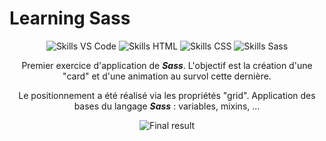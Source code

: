 # Learning Sass

<center>

![Skills VS Code](https://img.shields.io/badge/VS%20Code-blue?&logo=visual%20studio%20code&style=for-the-badge)
![Skills HTML](https://img.shields.io/badge/HTML-orange?&logo=html5&style=for-the-badge&logoColor=white)
![Skills CSS](https://img.shields.io/badge/CSS-blue?&logo=css3&style=for-the-badge)
![Skills Sass](https://img.shields.io/badge/Sass-FB5D81?style=for-the-badge&logo=sass&logoColor=white)


Premier exercice d'application de ***Sass***. L'objectif est la création d'une "card" et d'une animation au survol cette dernière.

Le positionnement a été réalisé via les propriétés "grid". 
Application des bases du langage ***Sass*** : variables, mixins, ...

![Final result](../learning-sass/assets/img/Result.png)


</center>


